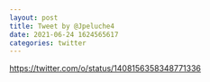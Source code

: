 ```yaml
--- 
layout: post 
title: Tweet by @Jpeluche4 
date: 2021-06-24 1624565617 
categories: twitter 
--- 
```

https://twitter.com/o/status/1408156358348771336